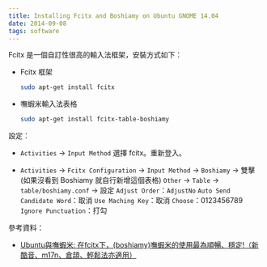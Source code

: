```yaml
---
title: Installing Fcitx and Boshiamy on Ubuntu GNOME 14.04
date: 2014-09-08
tags: software
---
```


Fcitx 是一個自訂性很高的輸入法框架，安裝方式如下：

<!-- more -->

* Fcitx 框架
    ```bash
    sudo apt-get install fcitx
    ```

* 嘸蝦米輸入法表格
    ```bash
    sudo apt-get install fcitx-table-boshiamy
    ```

設定：

* `Activities` → `Input Method` 選擇 fcitx。重新登入。

* `Activities` → `Fcitx Configuration` → `Input Method` → `Boshiamy` → 雙擊 (如果沒看到 Boshiamy 就自行新增這個表格)
    `Other` → `Table` → `table/boshiamy.conf` → 設定
    `Adjust Order`：`AdjustNo`
    `Auto Send Candidate Word`：取消
    `Use Maching Key`：取消
    `Choose`：0123456789
    `Ignore Punctuation`：打勾

參考資料：

* [Ubuntu與嘸蝦米: 在fcitx下，(boshiamy)嘸蝦米的使用最為順暢、穩定!（新酷音、m17n、倉頡、輕鬆法亦適用）](http://www.ubuntu-tw.org/modules/newbb/viewtopic.php?post_id=246870)
